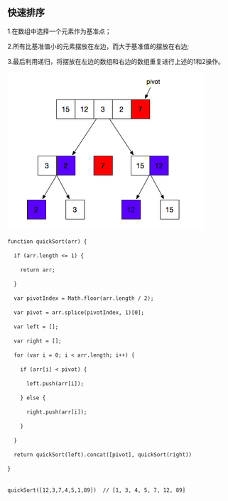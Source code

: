 ## 快速排序

1.在数组中选择一个元素作为基准点；

2.所有比基准值小的元素摆放在左边，而大于基准值的摆放在右边;

3.最后利用递归，将摆放在左边的数组和右边的数组重复进行上述的1和2操作。

![img](/imgs/kuaipai.png)  



```
function quickSort(arr) {

  if (arr.length <= 1) {

    return arr;   

  }

  var pivotIndex = Math.floor(arr.length / 2);

  var pivot = arr.splice(pivotIndex, 1)[0];

  var left = [];

  var right = [];

  for (var i = 0; i < arr.length; i++) {

    if (arr[i] < pivot) {

      left.push(arr[i]);  

    } else {

      right.push(arr[i]);

    }

  }

  return quickSort(left).concat([pivot], quickSort(right))

}


quickSort([12,3,7,4,5,1,89])  // [1, 3, 4, 5, 7, 12, 89]
```

